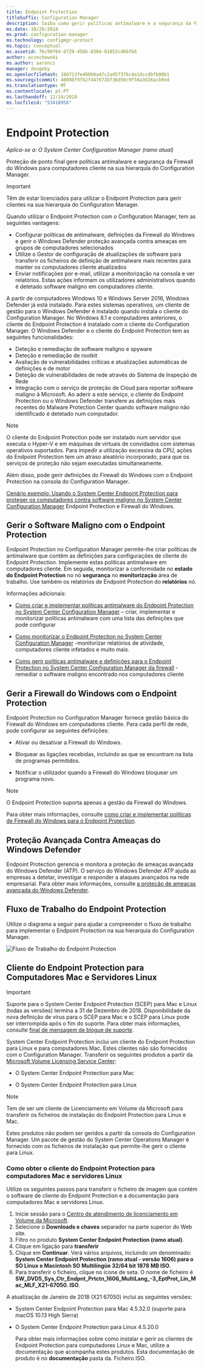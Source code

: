 ```yaml
---
title: Endpoint Protection
titleSuffix: Configuration Manager
description: Saiba como gerir políticas antimalware e a segurança da Firewall do Windows para clientes.
ms.date: 10/26/2018
ms.prod: configuration-manager
ms.technology: configmgr-protect
ms.topic: conceptual
ms.assetid: 76c90f64-d729-456b-8304-01852cd66fb6
author: aczechowski
ms.author: aaroncz
manager: dougeby
ms.openlocfilehash: 160713fe480b0a47c2ad57376c4a1dccdbfb00b1
ms.sourcegitcommit: 48098f9fb2f447672bf36d50c9f58a3d26acb9ed
ms.translationtype: MT
ms.contentlocale: pt-PT
ms.lasthandoff: 12/14/2018
ms.locfileid: "53418956"
---
```

# <a name="endpoint-protection"></a>Endpoint Protection

*Aplica-se a: O System Center Configuration Manager (ramo atual)*

Proteção de ponto final gere políticas antimalware e segurança da Firewall do Windows para computadores cliente na sua hierarquia do Configuration Manager.  

> [!IMPORTANT]  
>  Têm de estar licenciados para utilizar o Endpoint Protection para gerir clientes na sua hierarquia do Configuration Manager.  

 Quando utilizar o Endpoint Protection com o Configuration Manager, tem as seguintes vantagens:  

-   Configurar políticas de antimalware, definições da Firewall do Windows e gerir o Windows Defender proteção avançada contra ameaças em grupos de computadores selecionados  
-   Utilize o Gestor de configuração de atualizações de software para transferir os ficheiros de definição de antimalware mais recentes para manter os computadores cliente atualizados  
-   Enviar notificações por e-mail, utilizar a monitorização na consola e ver relatórios. Estas ações informam os utilizadores administrativos quando é detetado software maligno em computadores cliente.  

A partir de computadores Windows 10 e Windows Server 2016, Windows Defender já está instalado. Para estes sistemas operativos, um cliente de gestão para o Windows Defender é instalado quando instala o cliente do Configuration Manager. No Windows 8.1 e computadores anteriores, o cliente do Endpoint Protection é instalado com o cliente do Configuration Manager. O Windows Defender e o cliente do Endpoint Protection tem as seguintes funcionalidades:  

-   Deteção e remediação de software maligno e spyware  
-   Deteção e remediação de rootkit  
-   Avaliação de vulnerabilidades críticas e atualizações automáticas de definições e de motor  
-   Deteção de vulnerabilidades de rede através do Sistema de Inspeção de Rede  
-   Integração com o serviço de proteção de Cloud para reportar software maligno à Microsoft. Ao aderir a este serviço, o cliente do Endpoint Protection ou o Windows Defender transfere as definições mais recentes do Malware Protection Center quando software maligno não identificado é detetado num computador.  

> [!NOTE]  
>  O cliente do Endpoint Protection pode ser instalado num servidor que executa o Hyper-V e em máquinas de virtuais de convidados com sistemas operativos suportados. Para impedir a utilização excessiva da CPU, ações do Endpoint Protection tem um atraso aleatório incorporado, para que os serviços de proteção não sejam executadas simultaneamente.  

 Além disso, pode gerir definições do Firewall do Windows com o Endpoint Protection na consola do Configuration Manager.  

 [Cenário exemplo: Usando o System Center Endpoint Protection para proteger os computadores contra software maligno no System Center Configuration Manager](scenarios-endpoint-protection.md) Endpoint Protection e Firewall do Windows.  


## <a name="managing-malware-with-endpoint-protection"></a>Gerir o Software Maligno com o Endpoint Protection  
 Endpoint Protection no Configuration Manager permite-lhe criar políticas de antimalware que contêm as definições para configurações de cliente do Endpoint Protection. Implemente estas políticas antimalware em computadores cliente. Em seguida, monitorizar a conformidade no **estado do Endpoint Protection** no nó **segurança** no **monitorização** área de trabalho. Use também os relatórios de Endpoint Protection do **relatórios** nó.  

 Informações adicionais:  

-   [Como criar e implementar políticas antimalware do Endpoint Protection no System Center Configuration Manager](endpoint-antimalware-policies.md) – criar, implementar e monitorizar políticas antimalware com uma lista das definições que pode configurar  

-   [Como monitorizar o Endpoint Protection no System Center Configuration Manager](monitor-endpoint-protection.md) -monitorizar relatórios de atividade, computadores cliente infetados e muito mais.  

-   [Como gerir políticas antimalware e definições para o Endpoint Protection no System Center Configuration Manager da firewall](endpoint-antimalware-firewall.md) -remediar o software maligno encontrado nos computadores cliente  


## <a name="managing-windows-firewall-with-endpoint-protection"></a>Gerir a Firewall do Windows com o Endpoint Protection  
 Endpoint Protection no Configuration Manager fornece gestão básica do Firewall do Windows em computadores cliente. Para cada perfil de rede, pode configurar as seguintes definições:  

-   Ativar ou desativar a Firewall do Windows.  

-   Bloquear as ligações recebidas, incluindo as que se encontram na lista de programas permitidos.  

-   Notificar o utilizador quando a Firewall do Windows bloquear um programa novo.  

> [!NOTE]  
>  O Endpoint Protection suporta apenas a gestão da Firewall do Windows.  


 Para obter mais informações, consulte [como criar e implementar políticas de Firewall do Windows para o Endpoint Protection](create-windows-firewall-policies.md).  


## <a name="windows-defender-advanced-threat-protection"></a>Proteção Avançada Contra Ameaças do Windows Defender

Endpoint Protection gerencia e monitora a proteção de ameaças avançada do Windows Defender (ATP). O serviço do Windows Defender ATP ajuda as empresas a detetar, investigar e responder a ataques avançados na rede empresarial. Para obter mais informações, consulte [a proteção de ameaças avançada do Windows Defender](windows-defender-advanced-threat-protection.md).

## <a name="endpoint-protection-workflow"></a>Fluxo de Trabalho do Endpoint Protection  
 Utilize o diagrama a seguir para ajudar a compreender o fluxo de trabalho para implementar o Endpoint Protection na sua hierarquia do Configuration Manager.  

 ![Fluxo de Trabalho do Endpoint Protection](../media/Endpoint-Protection-Workflow.gif)  



## <a name="endpoint-protection-client-for-mac-computers-and-linux-servers"></a>Cliente do Endpoint Protection para Computadores Mac e Servidores Linux  

> [!Important]  
> Suporte para o System Center Endpoint Protection (SCEP) para Mac e Linux (todas as versões) termina a 31 de Dezembro de 2018. Disponibilidade da nova definição de vírus para o SCEP para Mac e o SCEP para Linux pode ser interrompida após o fim do suporte. Para obter mais informações, consulte [final de mensagem de blogue de suporte](https://go.microsoft.com/fwlink/?linkid=870182).  

 System Center Endpoint Protection inclui um cliente do Endpoint Protection para Linux e para computadores Mac. Estes clientes não são fornecidos com o Configuration Manager. Transferir os seguintes produtos a partir da [Microsoft Volume Licensing Service Center](https://www.microsoft.com/licensing/servicecenter/default.aspx):  

-   O System Center Endpoint Protection para Mac  

-   O System Center Endpoint Protection para Linux  


> [!Note]  
>  Tem de ser um cliente de Licenciamento em Volume da Microsoft para transferir os ficheiros de instalação do Endpoint Protection para Linux e Mac.  

 Estes produtos não podem ser geridos a partir da consola do Configuration Manager. Um pacote de gestão do System Center Operations Manager é fornecido com os ficheiros de instalação que permite-lhe gerir o cliente para Linux.  

### <a name="how-to-get-the-endpoint-protection-client-for-mac-computers-and-linux-servers"></a>Como obter o cliente do Endpoint Protection para computadores Mac e servidores Linux

Utilize os seguintes passos para transferir o ficheiro de imagem que contém o software de cliente do Endpoint Protection e a documentação para computadores Mac e servidores Linux.
1. Inicie sessão para o [Centro de atendimento de licenciamento em Volume da Microsoft](https://www.microsoft.com/licensing/servicecenter/default.aspx).
2. Selecione o **Downloads e chaves** separador na parte superior do Web site.
3. Filtro no produto **System Center Endpoint Protection (ramo atual)**.
4. Clique em ligação para **transferir**
5. Clique em **Continuar**. Verá vários arquivos, incluindo um denominado: **System Center Endpoint Protection (ramo atual - versão 1606) para o SO Linux e Macintosh SO Multilíngüe 32/64 bit 1878 MB ISO**.
6. Para transferir o ficheiro, clique no ícone de seta. O nome de ficheiro é **SW_DVD5_Sys_Ctr_Endpnt_Prtctn_1606_MultiLang_-3_EptProt_Lin_Mac_MLF_X21-67050. ISO**.

A atualização de Janeiro de 2018 (X21 67050) inclui as seguintes versões:

- System Center Endpoint Protection para Mac 4.5.32.0 (suporte para macOS 10.13 High Sierra)
- O System Center Endpoint Protection para Linux 4.5.20.0 

  Para obter mais informações sobre como instalar e gerir os clientes de Endpoint Protection para computadores Linux e Mac, utilize a documentação que acompanha estes produtos. Esta documentação de produto é no **documentação** pasta da. Ficheiro ISO.
